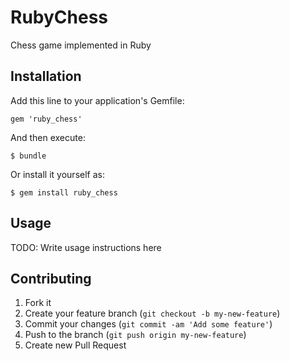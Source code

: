 # RubyChess

Chess game implemented in Ruby

## Installation

Add this line to your application's Gemfile:

    gem 'ruby_chess'

And then execute:

    $ bundle

Or install it yourself as:

    $ gem install ruby_chess

## Usage

TODO: Write usage instructions here

## Contributing

1. Fork it
2. Create your feature branch (`git checkout -b my-new-feature`)
3. Commit your changes (`git commit -am 'Add some feature'`)
4. Push to the branch (`git push origin my-new-feature`)
5. Create new Pull Request
